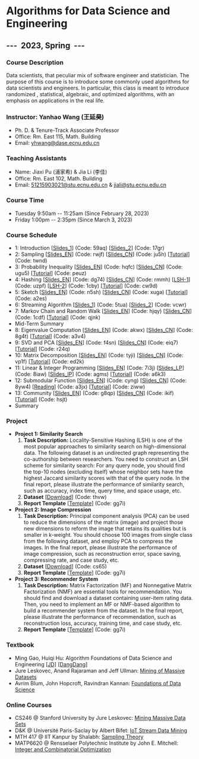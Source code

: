# Algorithms for Data Science and Engineering

## ---  2023, Spring  ---

### Course Description

Data scientists, that peculiar mix of software engineer and statistician. The purpose of this course is to introduce some commonly used algorithms for data scientists and engineers. In particular, this class is meant to introduce randomized , statistical, algebraic, and optimized algorithms, with an emphasis on applications in the real life.

### Instructor: Yanhao Wang (王延昊)

- Ph. D. & Tenure-Track Associate Professor
- Office: Rm. East 115, Math. Building
- Email: <yhwang@dase.ecnu.edu.cn>

### Teaching Assistants

- Name: Jiaxi Pu (浦家希) & Jia Li (李佳)
- Office: Rm. East 102, Math. Building
- Email: <51215903021@stu.ecnu.edu.cn> & <jiali@stu.ecnu.edu.cn>

### Course Time

- Tuesday 9:50am -- 11:25am (Since February 28, 2023)
- Friday 1:00pm -- 2:35pm (Since March 3, 2023)

### Course Schedule

- 1: Introduction [[Slides_1](https://pan.baidu.com/s/16hZKOu4R2eysO5lVahWIMA)] (Code: 59aq) [[Slides_2](https://pan.baidu.com/s/1GaolUUupjFAlmaL6BDdzhg)] (Code: 17gr)
- 2: Sampling [[Slides_EN](https://pan.baidu.com/s/1_RL0BZDS-RIHvuZGONv3pw)] (Code: rwjf) [[Slides_CN](https://pan.baidu.com/s/1bcf20lrK6fBFQpZ8MVenEw)] (Code: ju5h) [[Tutorial](https://pan.baidu.com/s/1XqJTiJBCqFWETaWEui8cRQ)] (Code: twnd)
- 3: Probability Inequality [[Slides_EN](https://pan.baidu.com/s/1-SD8ynZqm4pNLhalQqjSzQ)] (Code: hqfc) [[Slides_CN](https://pan.baidu.com/s/10rKkzHuyf8dTTMMxj95QTw)] (Code: ugu5) [[Tutorial](https://pan.baidu.com/s/18rqYImr2HZkN9sTukh3BAg)] (Code: peuz)
- 4: Hashing [[Slides_EN](https://pan.baidu.com/s/1UMpOwbtjKufvZhNTmGuulw)] (Code: dg74) [[Slides_CN](https://pan.baidu.com/s/1Fl9Y77nagCk2gI7szLpBjw)] (Code: rmmh) [[LSH-1](https://pan.baidu.com/s/1KNxiUqXUX9TjqEUV7MGg6Q)] (Code: uzpf) [[LSH-2](https://pan.baidu.com/s/1hU416PR5nSCb5m7eh94KhQ)] (Code: 1cby) [[Tutorial](https://pan.baidu.com/s/1FuGlUZFMu-yI_QFS3WgpZA)] (Code: cw9d)
- 5: Sketch [[Slides_EN](https://pan.baidu.com/s/1CuQV8Db0dAC7F5umzEulXQ)] (Code: n5sh) [[Slides_CN](https://pan.baidu.com/s/1LPic-RmTSKVHqWBzNhbJYQ)] (Code: xuga) [[Tutorial](https://pan.baidu.com/s/1noTHJaNyHPkScqXyVBM9sA)] (Code: a2es)
- 6: Streaming Algorithm [[Slides_1](https://pan.baidu.com/s/1wCjC0fY14y1s2Lxwi9YAtg)] (Code: 5tua) [[Slides_2](https://pan.baidu.com/s/1HKme5nc2otFPkr1w3eLJ_g)] (Code: vcwr)
- 7: Markov Chain and Random Walk [[Slides_EN](https://pan.baidu.com/s/1SrjSNTIXsaxvVoTTKibQUw)] (Code: hjqy) [[Slides_CN](https://pan.baidu.com/s/1J1iqCG71BhPjIPfK_wXA9g)] (Code: 1cdf) [[Tutorial](https://pan.baidu.com/s/1sAPaEGujreRbsIbrVCCgdA)] (Code: qjnk)
- Mid-Term Summary
- 8: Eigenvalue Computation [[Slides_EN](https://pan.baidu.com/s/1vtl5apn0fzE8GMIbAs9q-w)] (Code: akwx) [[Slides_CN](https://pan.baidu.com/s/1-PPpdnRv0deptgeJNsc0AQ)] (Code: 8g4t) [[Tutorial](https://pan.baidu.com/s/1ueN9WpThXmgD2L2R2EZJIg)] (Code: a3v4)
- 9: SVD and PCA [[Slides_EN](https://pan.baidu.com/s/18oDf3I5wT2y8Sz-I7aqtmA)] (Code: f4sn) [[Slides_CN](https://pan.baidu.com/s/1gh2QR8p8dzhOu2G9fGCW4w)] (Code: eiq7) [[Tutorial](https://pan.baidu.com/s/1iVwUUZqRfGI20l5SUD7XPQ)] (Code: r24q)
- 10: Matrix Decomposition [[Slides_EN](https://pan.baidu.com/s/1ApI8m49dTzHDetTue8SsvA)] (Code: tyji) [[Slides_CN](https://pan.baidu.com/s/1PcLKkk3kUEMFAR3T77ZrHg)] (Code: vp1f) [[Tutorial](https://pan.baidu.com/s/1m31Bq78hjyWOQL761rrXsQ)] (Code: ed2k)
- 11: Linear & Integer Programming [[Slides_EN](https://pan.baidu.com/s/1UWmA9g_O-t_eFo8dv_hbUQ)] (Code: 7i3j) [[Slides_LP](https://pan.baidu.com/s/10nOuCm04RJ1MYIZbYWqpig)] (Code: 8iaw) [[Slides_IP](https://pan.baidu.com/s/15bkSDa088VDPkM2mt681zQ)] (Code: agms) [[Tutorial](https://pan.baidu.com/s/1p75HaMd0gh0p-qX5cR76XQ)] (Code: a6k3)
- 12: Submodular Function [[Slides_EN](https://pan.baidu.com/s/1l4hsWnaZN3zSUuTRm1ZBLA)] (Code: cyng) [[Slides_CN](https://pan.baidu.com/s/1mhM_vuHZ8IfD9dTgAwq1qQ)] (Code: 8yw4) [[Reading](https://pan.baidu.com/s/1MNzhKX3o7mnDgU8lhx_eaQ)] (Code: a3jx) [[Tutorial](https://pan.baidu.com/s/15SuZtBdLXB9ilMp9RFNlyA)] (Code: ziww)
- 13: Community [[Slides_EN](https://pan.baidu.com/s/1V4QCBQfrzK0lx2MqUPbY_g)] (Code: g8qp) [[Slides_CN](https://pan.baidu.com/s/1s8_fdEwU7Y1fbWeKzZyw_Q)] (Code: ikif) [[Tutorial](https://pan.baidu.com/s/15fzw2Tg7PKYqNkycX9VjuA)] (Code: hsjt)
- Summary

### Project

- **Project 1: Similarity Search**
  1. **Task Description:** Locality-Sensitive Hashing (LSH) is one of the most popular approaches to similarity search on high-dimensional data. The following dataset is an undirected graph representing the co-authorship between researchers. You need to construct an LSH scheme for similarity search: For any query node, you should find the top-10 nodes (excluding itself) whose neighbor sets have the highest Jaccard similarity scores with that of the query node. In the final report, please illustrate the performance of similarity search, such as accuracy, index time, query time, and space usage, etc.
  2. **Dataset** [[Download](https://pan.baidu.com/s/1ElIvXeScUikbx7HlY1-MQw)] (Code: thvw)
  3. **Report Template** [[Template](https://pan.baidu.com/s/1p7iB7yT_VF_B8PxV_T1OEw)] (Code: gg7i)
- **Project 2: Image Compression**
  1. **Task Description:** Principal component analysis (PCA) can be used to reduce the dimensions of the matrix (image) and project those new dimensions to reform the image that retains its qualities but is smaller in k-weight. You should choose 100 images from single class from the following dataset, and employ PCA to compress the images. In the final report, please illustrate the performance of image compression, such as reconstruction error, space saving, compressing rate, and case study, etc.
  2. **Dataset** [[Download](https://pan.baidu.com/s/1hYMMnxg2H3-8vuIXRPkD5w)] (Code: cs65)
  3. **Report Template** [[Template](https://pan.baidu.com/s/1p7iB7yT_VF_B8PxV_T1OEw)] (Code: gg7i)
- **Project 3: Recommender System**
  1. **Task Description:** Matrix Factorization (MF) and Nonnegative Matrix Factorization (NMF) are essential tools for recommendation. You should find and download a dataset containing user-item rating data. Then, you need to implement an MF or NMF-based algorithm to build a recommender system from the dataset. In the final report, please illustrate the performance of recommendation, such as reconstruction loss, accuracy, training time, and case study, etc.
  2. **Report Template** [[Template](https://pan.baidu.com/s/1p7iB7yT_VF_B8PxV_T1OEw)] (Code: gg7i)

### Textbook

- Ming Gao, Huiqi Hu: Algorithm Foundations of Data Science and Engineering [[JD]](https://item.jd.com/12863803.html) [[DangDang]](http://product.dangdang.com/29253772.html)
- Jure Leskovec, Anand Rajaraman and Jeff Ullman: [Mining of Massive Datasets](http://mmds.org)
- Avrim Blum, John Hopcroft, Ravindran Kannan: [Foundations of Data Science](https://home.ttic.edu/~avrim/book.pdf)

### Online Courses

- CS246 @ Stanford University by Jure Leskovec: [Mining Massive Data Sets](http://web.stanford.edu/class/cs246/)
- D&K @ Université Paris-Saclay by Albert Bifet: [IoT Stream Data Mining](https://albertbifet.com/dk-iot-stream-data-mining-2019-2020/)
- MTH 417 @ IIT Kanpur by Shalabh: [Sampling Theory](http://home.iitk.ac.in/~shalab/course1.htm)
- MATP6620 @ Rensselaer Polytechnic Institute by John E. Mitchell: [Integer and Combinatorial Optimization](https://homepages.rpi.edu/~mitchj/matp6620/)
